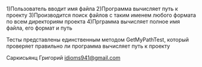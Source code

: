 1)Пользователь вводит имя файла
2)Программа вычисляет путь к проекту
3)Производится поиск файлов с таким именем любого формата по всем директориям проекта
4)Прграмма вычисляет полное имя файла, его формат и путь

Тесты представлены единственным методом GetMyPathTest, который проверяет правильно ли программа вычисляет путь к проекту

Саркисьянц Григорий
idioms941@gmail.com
